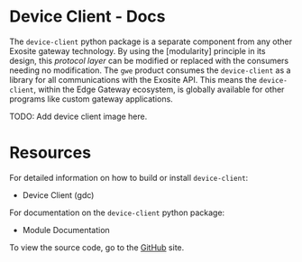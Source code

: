 # Device Client - Docs

The `device-client` python package is a separate component from any other Exosite gateway technology. By using the [modularity] principle in its design, this *protocol layer* can be modified or replaced with the consumers needing no modification. The `gwe` product consumes the `device-client` as a library for all communications with the Exosite API. This means the `device-client`, within the Edge Gateway ecosystem, is globally available for other programs like custom gateway applications.

TODO: Add device client image here.

# Resources

For detailed information on how to build or install `device-client`: 
*  Device Client (gdc)

For documentation on the `device-client` python package:
*  Module Documentation

To view the source code, go to the [GitHub](https://github.com/exosite/device-client) site.
